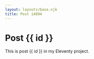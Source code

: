 ```yaml
---
layout: layouts/base.njk
title: Post 14094
---
```


# Post {{ id }}

This is post {{ id }} in my Eleventy project.
